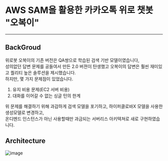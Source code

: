 # AWS SAM을 활용한 카카오톡 위로 챗봇 "오복이"

***

## BackGroud
위로봇 오복이의 기존 버전은 QA쌍으로 학습된 검색 기반 모델이였습니다, <br>
성의없던 답변 문제를 공들여서 만든 2.0 버젼이 탄생했고 오복이의 답변은 훨씬 재미있고 퀄리티 높은 솔루션을 제시했습니다. <br>
하지만, 몇 가지 문제점이 있었습니다.
  1. 유지 비용 문제(EC2 서버 비용)
  2. 대화를 이어갈 수 없는 싱글 턴의 한계

위 문제를 해결하기 위해 과감하게 검색 모델을 포기하고, 하이퍼클로바X 모델을 사용한 생성모델로 변경하고,<br>
온디멘드 인스턴스가 아닌 사용할때만 과금되는 서버리스 아키텍쳐로 새로 구현하였습니다.

## Architecture
![image](https://github.com/jongmin-oh/comfort-serverless-chatbot/assets/23625693/ca1c51e8-fc41-46de-81f8-051d26ae70e9)

